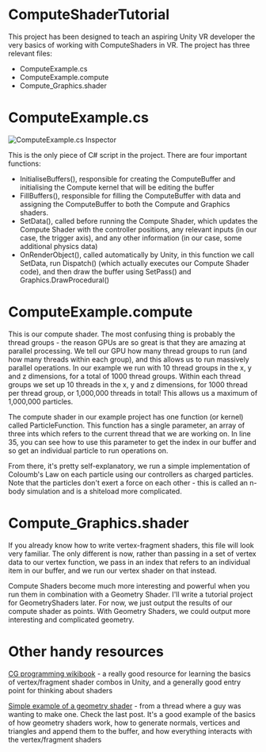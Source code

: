 # ComputeShaderTutorial

This project has been designed to teach an aspiring Unity VR developer the very basics of working with ComputeShaders in VR. The project has three relevant files:

* ComputeExample.cs
* ComputeExample.compute
* Compute_Graphics.shader

# ComputeExample.cs

![ComputeExample.cs Inspector](https://github.com/lachlansleight/ComputeShaderTutorial/blob/master/ComputeExampleInspector.png)

This is the only piece of C# script in the project. There are four important functions:

* InitialiseBuffers(), responsible for creating the ComputeBuffer and initialising the Compute kernel that will be editing the buffer
* FillBuffers(), responsible for filling the ComputeBuffer with data and assigning the ComputeBuffer to both the Compute and Graphics shaders.
* SetData(), called before running the Compute Shader, which updates the Compute Shader with the controller positions, any relevant inputs (in our case, the trigger axis), and any other information (in our case, some additional physics data)
* OnRenderObject(), called automatically by Unity, in this function we call SetData, run Dispatch() (which actually executes our Compute Shader code), and then draw the buffer using SetPass() and Graphics.DrawProcedural()

# ComputeExample.compute

This is our compute shader. The most confusing thing is probably the thread groups - the reason GPUs are so great is that they are amazing at parallel processing. We tell our GPU how many thread groups to run (and how many threads within each group), and this allows us to run massively parallel operations. In our example we run with 10 thread groups in the x, y and z dimensions, for a total of 1000 thread groups. Within each thread groups we set up 10 threads in the x, y and z dimensions, for 1000 thread per thread group, or 1,000,000 threads in total! This allows us a maximum of 1,000,000 particles.

The compute shader in our example project has one function (or kernel) called ParticleFunction. This function has a single parameter, an array of three ints which refers to the current thread that we are working on. In line 35, you can see how to use this parameter to get the index in our buffer and so get an individual particle to run operations on.

From there, it's pretty self-explanatory, we run a simple implementation of Coloumb's Law on each particle using our controllers as charged particles. Note that the particles don't exert a force on each other - this is called an n-body simulation and is a shiteload more complicated.

# Compute_Graphics.shader

If you already know how to write vertex-fragment shaders, this file will look very familiar. The only different is now, rather than passing in a set of vertex data to our vertex function, we pass in an index that refers to an individual item in our buffer, and we run our vertex shader on that instead.

Compute Shaders become much more interesting and powerful when you run them in combination with a Geometry Shader. I'll write a tutorial project for GeometryShaders later. For now, we just output the results of our compute shader as points. With Geometry Shaders, we could output more interesting and complicated geometry.

# Other handy resources

[CG programming wikibook](https://en.wikibooks.org/wiki/Cg_Programming/Unity) - a really good resource for learning the basics of vertex/fragment shader combos in Unity, and a generally good entry point for thinking about shaders

[Simple example of a geometry shader](http://answers.unity3d.com/questions/744622/constructing-a-cube-primitive-using-shader.html) - from a thread where a guy was wanting to make one. Check the last post. It's a good example of the basics of how geometry shaders work, how to generate normals, vertices and triangles and append them to the buffer, and how everything interacts with the vertex/fragment shaders
